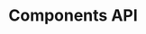 # Components API

<!-- 
This page should provide:
1. Comprehensive API reference for all UI components
2. Props, events, slots, and methods for each component
3. TypeScript interfaces and types
4. Component relationships and hierarchy
5. Usage patterns and examples
-->